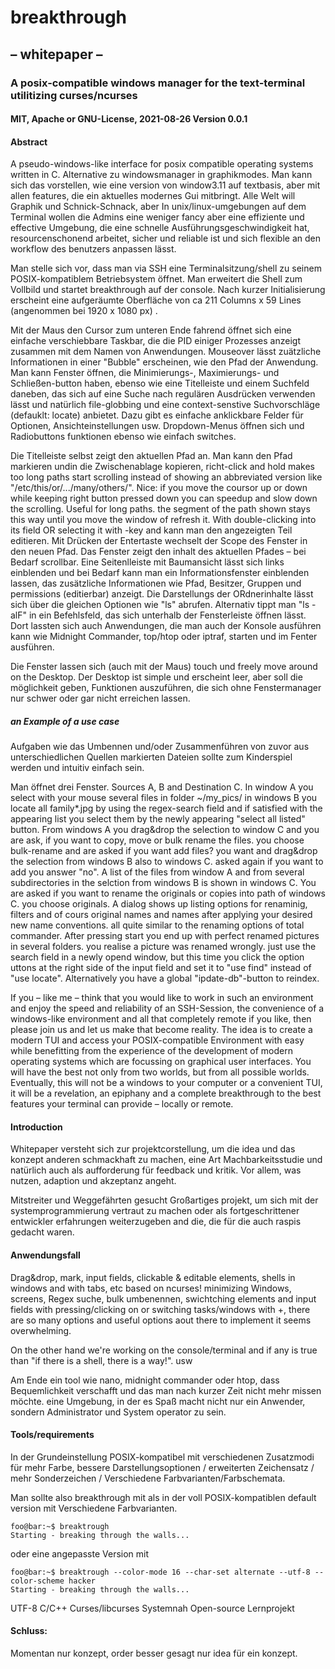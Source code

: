 # breakthrough
## – whitepaper – 
### A posix-compatible windows manager for the text-terminal utilitizing curses/ncurses
#### MIT, Apache or GNU-License, 2021-08-26 Version 0.0.1

#### Abstract
A pseudo-windows-like interface for posix compatible operating systems written in C.
Alternative zu windowsmanager in graphikmodes. Man kann sich das vorstellen, wie eine version von window3.11 auf textbasis, aber mit allen features, die ein aktuelles modernes Gui mitbringt. Alle Welt will Graphik und Schnick-Schnack, aber In unix/linux-umgebungen auf dem Terminal wollen die Admins eine weniger fancy aber eine effiziente und effective Umgebung, die eine schnelle Ausführungsgeschwindigkeit hat, resourcenschonend arbeitet, sicher und reliable ist und sich flexible an den workflow des benutzers anpassen lässt.

Man stelle sich vor, dass man via SSH eine Terminalsitzung/shell zu seinem POSIX-kompatiblem Betriebsystem öffnet. Man erweitert die Shell zum Vollbild und startet breakthrough auf der console. Nach kurzer Initialisierung erscheint eine aufgeräumte Oberfläche von ca 211 Columns x 59 Lines (angenommen bei 1920 x 1080 px) . 

Mit der Maus den Cursor zum unteren Ende fahrend öffnet sich eine einfache verschiebbare Taskbar, die die PID einiger Prozesses anzeigt zusammen mit dem Namen von Anwendungen. Mouseover lässt zuätzliche Informationen in einer "Bubble" erscheinen, wie den Pfad der Anwendung. Man kann Fenster öffnen, die Minimierungs-, Maximierungs- und Schließen-button haben, ebenso wie eine Titelleiste und einem Suchfeld daneben, das sich auf eine Suche nach regulären Ausdrücken verwenden lässt und natürlich file-globbing und eine context-senstive Suchvorschläge (defauklt: locate) anbietet. Dazu gibt es einfache anklickbare Felder für Optionen, Ansichteinstellungen usw. Dropdown-Menus öffnen sich und Radiobuttons funktionen ebenso wie einfach switches.

Die Titelleiste selbst zeigt den aktuellen Pfad an. Man kann den Pfad markieren undin die Zwischenablage kopieren, richt-click and hold makes too long paths start scrolling instead of showing an abbreviated version like "/etc/this/or/.../many/others/". Nice: if you move the coursor up or down while keeping right button pressed down you can speedup and slow down the scrolling. Useful for long paths. the segment of the path shown stays this way until you move the window of refresh it. With double-clicking into its field OR selecting it with <TAB>-key and <ENTER> kann man den angezeigten Teil editieren. Mit Drücken der Entertaste wechselt der Scope des Fenster in den neuen Pfad. Das Fenster zeigt den inhalt des aktuellen Pfades – bei Bedarf scrollbar. Eine Seitenlleiste mit Baumansicht lässt sich links einblenden und bei Bedarf kann man ein Informationsfenster einblenden lassen, das zusätzliche Informationen wie Pfad, Besitzer, Gruppen und permissions (editierbar) anzeigt. Die Darstellungs der ORdnerinhalte lässt sich über die gleichen Optionen wie "ls" abrufen. Alternativ tippt man "ls -alF" in ein Befehlsfeld, das sich unterhalb der Fensterleiste öffnen lässt. Dort lassten sich auch Anwendungen, die man auch der Konsole ausführen kann wie Midnight Commander, top/htop oder iptraf, starten und im Fenter ausführen. 

Die Fenster lassen sich (auch mit der Maus) touch und freely move around on the Desktop. Der Desktop ist simple und erscheint leer, aber soll die möglichkeit geben, Funktionen auszuführen, die sich ohne Fenstermanager nur schwer oder gar nicht erreichen lassen. 

##### an Example of a use case

Aufgaben wie das Umbennen und/oder Zusammenführen von zuvor aus unterschiedlichen Quellen markierten Dateien sollte zum Kinderspiel werden und intuitiv einfach sein.
  
Man öffnet drei Fenster. Sources A, B and Destination C. In window A you select with your mouse several files in folder ~/my_pics/ in windows B you locate all family*.jpg by using the regex-search field and if satisfied with the appearing list you select them by the newly appearing "select all listed" button. From windows A you drag&drop the selection to window C and you are ask, if you want to copy, move or bulk rename the files. you choose bulk-rename and are asked if you want add files? you want and drag&drop the selection from windows B also to windows C. asked again if you want to add you answer "no". A list of the files from window A and from several subdirectories in the selction from windows B is shown in windows C. You are asked if you want to rename the originals or copies into path of windows C. you choose originals. A dialog shows up listing options for renaminig, filters and of cours original names and names after applying your desired new name conventions. all quite similar to the renaming options of total commander. After pressing start you end up with perfect renamed pictures in several folders. you realise a picture was renamed wrongly. just use the search field in a newly opend window, but this time you click the option uttons at the right side of the input field and set it to "use find" instead of "use locate". Alternatively you have a global "ipdate-db"-button to reindex.

If you – like me – think that you would like to work in such an environment and enjoy the speed and reliability of an SSH-Session, the convenience of a windows-like environment and all that completely remote if you like, then please join us and let us make that become reality. The idea is to create a modern TUI and access your POSIX-compatible Environment with easy while benefitting from the experience of the development of modern operating systems which are focussing on graphical user interfaces. You will have the best not only from two worlds, but from all possible worlds. Eventually, this will not be a windows to your computer or a convenient TUI, it will be a revelation, an epiphany and a complete breakthrough to the best features your terminal can provide – locally or remote.

#### Introduction 

  Whitepaper versteht sich zur projektcorstellung, um die idea und das konzept anderen schmackhaft zu machen, eine Art Machbarkeitsstudie und natürlich auch als aufforderung für feedback und kritik. Vor allem, was nutzen, adaption und akzeptanz angeht. 

Mitstreiter und Weggefährten gesucht
Großartiges projekt, um sich mit der systemprogrammierung vertraut zu machen oder als fortgeschrittener entwickler erfahrungen weiterzugeben and die, die für die auch raspis gedacht waren.

#### Anwendungsfall

Drag&drop, mark, input fields, clickable & editable elements, shells in windows and with tabs, etc based on ncurses! minimizing Windows, screens, Regex suche, bulk umbenennen, swichtching elements and input fields with pressing/clicking on <TAB> or switching tasks/windows with <ALT>+<TAB>, there are so many options and useful options aout there to implement it seems overwhelming. 

On the other hand we're working on the console/terminal and if any is true than "if there is a shell, there is a way!".  usw

Am Ende ein tool wie nano, midnight commander oder htop, dass Bequemlichkeit verschafft und das man nach kurzer Zeit nicht mehr missen möchte. eine Umgebung, in der es Spaß macht nicht nur ein Anwender, sondern Administrator und System operator zu sein.

#### Tools/requirements

In der Grundeinstellung POSIX-kompatibel mit verschiedenen Zusatzmodi für mehr Farbe, bessere Darstellungsoptionen / erweiterten Zeichensatz / mehr Sonderzeichen / Verschiedene Farbvarianten/Farbschemata. 

Man sollte also breakthrough mit als in der voll POSIX-kompatiblen default version mit
Verschiedene Farbvarianten. 
```console
foo@bar:~$ breaktrough
Starting - breaking through the walls...
```
oder eine angepasste Version mit 
```console
foo@bar:~$ breaktrough --color-mode 16 --char-set alternate --utf-8 --color-scheme hacker
Starting - breaking through the walls...
```
  
UTF-8
C/C++
Curses/libcurses
Systemnah
Open-source
Lernprojekt

#### Schluss: 

Momentan nur konzept, order besser gesagt nur idea für ein konzept. 

